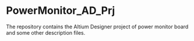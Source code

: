 # PowerMonitor_AD_Prj
The repository contains the Altium Designer project of power monitor board and some other description files. 
